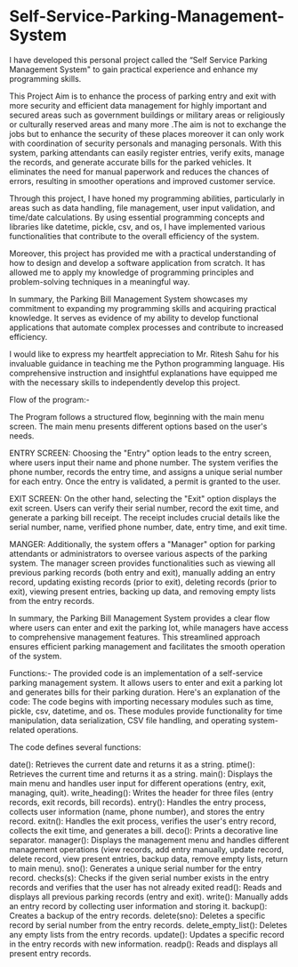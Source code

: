 # Self-Service-Parking-Management-System
I have developed this personal project called the “Self Service Parking Management System" to gain practical experience and enhance my programming skills.

This Project Aim is to enhance the process of parking entry and exit with more security and  efficient data management for highly important and secured areas such as government buildings or military areas or religiously or culturally reserved areas and many more .The aim is not to  exchange the jobs but to enhance the security of these places moreover it can only work with coordination of security personals and managing personals. With this system, parking attendants can easily register entries, verify exits, manage the records, and generate accurate bills for the parked vehicles. It eliminates the need for manual paperwork and reduces the chances of errors, resulting in smoother operations and improved customer service.

Through this project, I have honed my programming abilities, particularly in areas such as data handling, file management, user input validation, and time/date calculations. By using essential programming concepts and libraries like datetime, pickle, csv, and os, I have implemented various functionalities that contribute to the overall efficiency of the system.

Moreover, this project has provided me with a practical understanding of how to design and develop a software application from scratch. It has allowed me to apply my knowledge of programming principles and problem-solving techniques in a meaningful way.

In summary, the Parking Bill Management System showcases my commitment to expanding my programming skills and acquiring practical knowledge. It serves as evidence of my ability to develop functional applications that automate complex processes and contribute to increased efficiency. 

I would like to express my heartfelt appreciation to Mr. Ritesh Sahu for his invaluable guidance in teaching me the Python programming language. His comprehensive instruction and insightful explanations have equipped me with the necessary skills to independently develop this project.

Flow of the program:-

The Program follows a structured flow, beginning with the main menu screen. The main menu presents different options based on the user's needs. 

ENTRY SCREEN:  Choosing the "Entry" option leads to the entry screen, where users input their name and phone number. The system verifies the phone number, records the entry time, and assigns a unique serial number for each entry. Once the entry is validated, a permit is granted to the user.

EXIT SCREEN:  On the other hand, selecting the "Exit" option displays the exit screen. Users can verify their serial number, record the exit time, and generate a parking bill receipt. The receipt includes crucial details like the serial number, name, verified phone number, date, entry time, and exit time.

MANGER: Additionally, the system offers a "Manager" option for parking attendants or administrators to oversee various aspects of the parking system. The manager screen provides functionalities such as viewing all previous parking records (both entry and exit), manually adding an entry record, updating existing records (prior to exit), deleting records (prior to exit), viewing present entries, backing up data, and removing empty lists from the entry records.

In summary, the Parking Bill Management System provides a clear flow where users can enter and exit the parking lot, while managers have access to comprehensive management features. This streamlined approach ensures efficient parking management and facilitates the smooth operation of the system.

Functions:-
The provided code is an implementation of a self-service parking management system. It allows users to enter and exit a parking lot and generates bills for their parking duration. Here's an explanation of the code:
The code begins with importing necessary modules such as time, pickle, csv, datetime, and os. These modules provide functionality for time manipulation, data serialization, CSV file handling, and operating system-related operations.

The code defines several functions:

date(): Retrieves the current date and returns it as a string.
ptime(): Retrieves the current time and returns it as a string.
main(): Displays the main menu and handles user input for different operations (entry, exit, managing, quit).
write_heading(): Writes the header for three files (entry records, exit records, bill records).
entry(): Handles the entry process, collects user information (name, phone number), and stores the entry record.
exitn(): Handles the exit process, verifies the user's entry record, collects the exit time, and generates a bill.
deco(): Prints a decorative line separator.
manager(): Displays the management menu and handles different management operations (view records, add entry manually, update record, delete record, view present entries, backup data, remove empty lists, return to main menu).
sno(): Generates a unique serial number for the entry record.
checks(s): Checks if the given serial number exists in the entry records and verifies that the user has not already exited
read(): Reads and displays all previous parking records (entry and exit).
write(): Manually adds an entry record by collecting user information and storing it.
backup(): Creates a backup of the entry records.
delete(sno): Deletes a specific record by serial number from the entry records.
delete_empty_list(): Deletes any empty lists from the entry records.
update(): Updates a specific record in the entry records with new information.
readp(): Reads and displays all present entry records.



